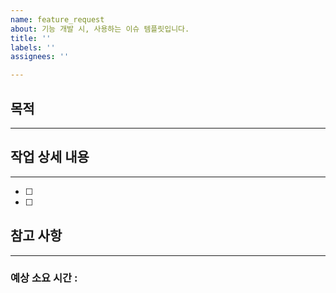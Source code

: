 ```yaml
---
name: feature_request
about: 기능 개발 시, 사용하는 이슈 템플릿입니다.
title: ''
labels: ''
assignees: ''

---
```


## 목적

---
<!-- 구현하려는 작업의 목적을 설명해주세요. -->

## 작업 상세 내용

---
- [ ] 
- [ ] 

## 참고 사항

---
### 예상 소요 시간 :
